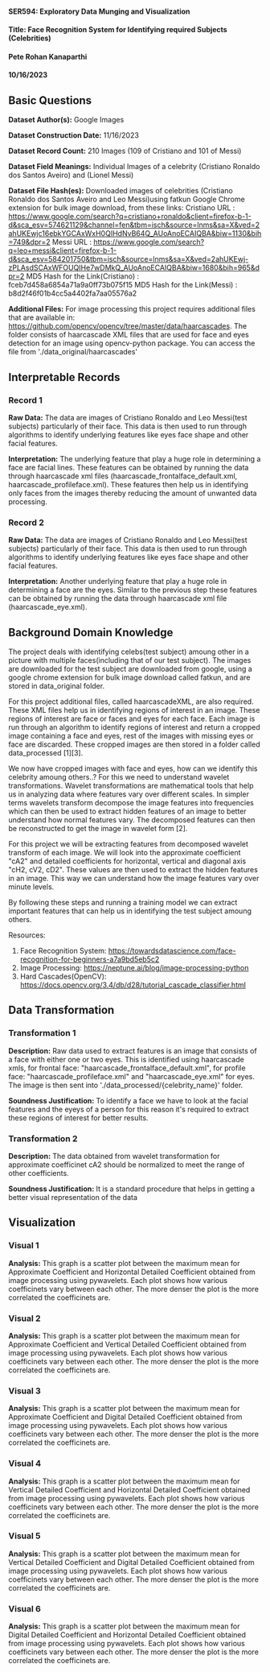 #### SER594: Exploratory Data Munging and Visualization
#### Title: Face Recognition System for Identifying required Subjects (Celebrities)
#### Pete Rohan Kanaparthi
#### 10/16/2023

## Basic Questions
**Dataset Author(s):** Google Images

**Dataset Construction Date:** 11/16/2023

**Dataset Record Count:** 210 Images (109 of Cristiano and 101 of Messi)

**Dataset Field Meanings:** Individual Images of a celebrity (Cristiano Ronaldo dos Santos Aveiro) and (Lionel Messi)

**Dataset File Hash(es):** Downloaded images of celebrities (Cristiano Ronaldo dos Santos Aveiro and Leo Messi)using fatkun Google Chrome extension for bulk image download, from these links:
Cristiano URL : https://www.google.com/search?q=cristiano+ronaldo&client=firefox-b-1-d&sca_esv=574621129&channel=fen&tbm=isch&source=lnms&sa=X&ved=2ahUKEwjc16ebkYGCAxWxH0QIHdNvB64Q_AUoAnoECAIQBA&biw=1130&bih=749&dpr=2
Messi URL : https://www.google.com/search?q=leo+messi&client=firefox-b-1-d&sca_esv=584201750&tbm=isch&source=lnms&sa=X&ved=2ahUKEwj-zPLAsdSCAxWFOUQIHe7wDMkQ_AUoAnoECAIQBA&biw=1680&bih=965&dpr=2
MD5 Hash for the Link(Cristiano) : fceb7d458a6854a71a9a0ff73b075f15
MD5 Hash for the Link(Messi) : b8d2f46f01b4cc5a4402fa7aa05576a2


**Additional Files:** For image processing this project requires additional files that are available in: https://github.com/opencv/opencv/tree/master/data/haarcascades. The folder consists of haarcascade XML files that are used for face and eyes detection for an image using opencv-python package. You can access the file from './data_original/haarcascades'

## Interpretable Records
### Record 1
**Raw Data:**  The data are images of Cristiano Ronaldo and Leo Messi(test subjects) particularly of their face. This data is then used to run through algorithms to identify underlying features like eyes face shape and other facial features.

**Interpretation:** The underlying feature that play a huge role in determining a face are facial lines. These features can be obtained by running the data through haarcascade xml files (haarcascade_frontalface_default.xml, haarcascade_profileface.xml). These features then help us in identifying only faces from the images thereby reducing the amount of unwanted data processing.

### Record 2
**Raw Data:** The data are images of Cristiano Ronaldo and Leo Messi(test subjects) particularly of their face. This data is then used to run through algorithms to identify underlying features like eyes face shape and other facial features.

**Interpretation:** Another underlying feature that play a huge role in determining a face are the eyes. Similar to the previous step these features can be obtained by running the data through haarcascade xml file (haarcascade_eye.xml).


## Background Domain Knowledge
The project deals with identifying celebs(test subject) amoung other in a picture with multiple faces(including that of our test subject). The images are downloaded for the test subject are downloaded from google, using a google chrome extension for bulk image download called fatkun, and are stored in data_original folder. 

For this project additional files, called haarcascadeXML, are also required. These XML files help us in identifying regions of interest in an image. These regions of interest are face or faces and eyes for each face. Each image is run through an algorithm to identify regions of interest and return a cropped image containing a face and eyes, rest of the images with missing eyes or face are discarded. These cropped images are then stored in a folder called data_processed [1][3]. 

We now have cropped images with face and eyes, how can we identify this celebrity amoung others..? For this we need to understand wavelet transformations. Wavelet transformations are mathematical tools that help us in analyzing data where features vary over different scales. In simpler terms wavelets transform decompose the image features into frequencies which can then be used to extract hidden features of an image to better understand how normal features vary. The decomposed features can then be reconstructed to get the image in wavelet form [2].

For this project we will be extracting features from decomposed wavelet transform of each image. We will look into the approximate coefficient "cA2" and  detailed coefficients for horizontal, vertical and diagonal axis "cH2, cV2, cD2". These values are then used to extract the hidden features in an image. This way we can understand how the image features vary over minute levels. 

By following these steps and running a training model we can extract important features that can help us in identifying the test subject amoung others. 


Resources:
1. Face Recognition System: https://towardsdatascience.com/face-recognition-for-beginners-a7a9bd5eb5c2
2. Image Processing: https://neptune.ai/blog/image-processing-python
3. Hard Cascades(OpenCV): https://docs.opencv.org/3.4/db/d28/tutorial_cascade_classifier.html



## Data Transformation
### Transformation 1
**Description:** Raw data used to extract features is an image that consists of a face with either one or two eyes. This is identified using haarcascade xmls, for frontal face: "haarcascade_frontalface_default.xml", for profile face: "haarcascade_profileface.xml" and "haarcascade_eye.xml" for eyes. The image is then sent into './data_processed/{celebrity_name}' folder.

**Soundness Justification:** To identify a face we have to look at the facial features and the eyeys of a person for this reason it's required to extract these regions of interest for better results.

### Transformation 2
**Description:** The data obtained from wavelet transformation for approximate coefficinet cA2 should be normalized to meet the range of other coefficients.

**Soundness Justification:** It is a standard procedure that helps in getting a better visual representation of the data


## Visualization
### Visual 1
**Analysis:** This graph is a scatter plot between the maximum mean for Approximate Coefficient and Horizontal Detailed Coefficient obtained from image processing using pywavelets. Each plot shows how various coefficinets vary between each other. The more denser the plot is the more correlated the coefficinets are. 

### Visual 2
**Analysis:** This graph is a scatter plot between the maximum mean for Approximate Coefficient and Vertical Detailed Coefficient obtained from image processing using pywavelets. Each plot shows how various coefficinets vary between each other. The more denser the plot is the more correlated the coefficinets are.

### Visual 3
**Analysis:** This graph is a scatter plot between the maximum mean for Approximate Coefficient and Digital Detailed Coefficient obtained from image processing using pywavelets. Each plot shows how various coefficinets vary between each other. The more denser the plot is the more correlated the coefficinets are.

### Visual 4
**Analysis:** This graph is a scatter plot between the maximum mean for Vertical Detailed Coefficient and Horizontal Detailed Coefficient obtained from image processing using pywavelets. Each plot shows how various coefficinets vary between each other. The more denser the plot is the more correlated the coefficinets are.

### Visual 5
**Analysis:** This graph is a scatter plot between the maximum mean for Vertical Detailed Coefficient and Digital Detailed Coefficient obtained from image processing using pywavelets. Each plot shows how various coefficinets vary between each other. The more denser the plot is the more correlated the coefficinets are.

### Visual 6
**Analysis:** This graph is a scatter plot between the maximum mean for Digital Detailed Coefficient and Horizontal Detailed Coefficient obtained from image processing using pywavelets. Each plot shows how various coefficinets vary between each other. The more denser the plot is the more correlated the coefficinets are.
